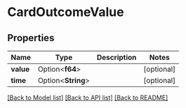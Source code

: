 # CardOutcomeValue

## Properties

Name | Type | Description | Notes
------------ | ------------- | ------------- | -------------
**value** | Option<**f64**> |  | [optional]
**time** | Option<**String**> |  | [optional]

[[Back to Model list]](../README.md#documentation-for-models) [[Back to API list]](../README.md#documentation-for-api-endpoints) [[Back to README]](../README.md)


